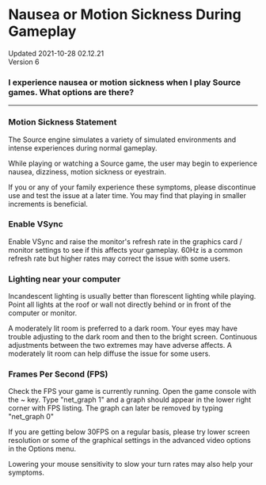 # Nausea or Motion Sickness During Gameplay
Updated 2021-10-28 02.12.21  
Version 6  

### I experience nausea or motion sickness when I play Source games.  What options are there?
  
  

---
  
  ### Motion Sickness Statement
The Source engine simulates a variety of simulated environments and intense experiences during normal gameplay.  
  
While playing or watching a Source game, the user may begin to experience nausea, dizziness, motion sickness or eyestrain.  
  
If you or any of your family experience these symptoms, please discontinue use and test the issue at a later time.  You may find that playing in smaller increments is beneficial.  
### Enable VSync
Enable VSync and raise the monitor's refresh rate in the graphics card / monitor settings to see if this affects your gameplay. 60Hz  is a common refresh rate but higher rates may correct the issue with some users.  
  
  
### Lighting near your computer
Incandescent lighting is usually better than florescent lighting while playing. Point all lights at the roof or wall not directly behind or in front of the computer or monitor.  
  
A moderately lit room is preferred to a dark room.  Your eyes may have trouble adjusting to the dark room and then to the bright screen.  Continuous adjustments between the two extremes may have adverse affects.  A moderately lit room can help diffuse the issue for some users.  
  
  
### Frames Per Second (FPS)
Check the FPS your game is currently running.  Open the game console with the ~ key. Type "net_graph 1" and a graph should appear in the lower right corner with FPS listing. The graph can later be removed by typing "net_graph 0"  
  
If you are getting below 30FPS on a regular basis, please try lower screen resolution or some of the graphical settings in the advanced video options in the Options menu.  
  
Lowering your mouse sensitivity to slow your turn rates may also help your symptoms.